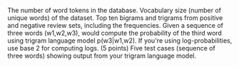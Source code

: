 The number of word tokens in the database.
Vocabulary size (number of unique words) of the dataset.
Top ten bigrams and trigrams from positive and negative review sets, including the frequencies. 
Given a sequence of three words (w1,w2,w3), would compute the probability of the third word using trigram language model p(w3|w1,w2). If you're using log-probabilities, use base 2 for computing logs. (5 points)
Five test cases (sequence of three words) showing output from your trigram language model. 

